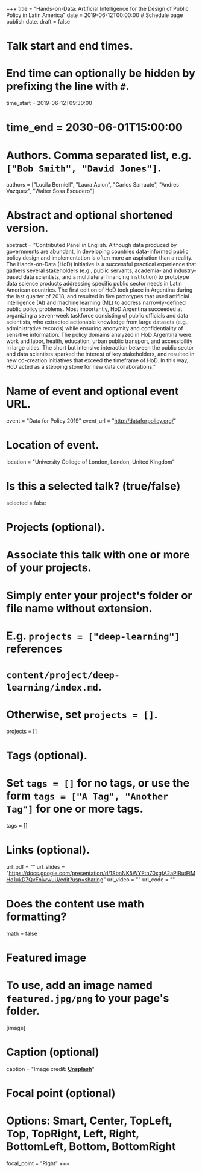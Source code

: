 +++
title = "Hands-on-Data: Artificial Intelligence for the Design of Public Policy in Latin America"
date = 2019-06-12T00:00:00  # Schedule page publish date.
draft = false

# Talk start and end times.
#   End time can optionally be hidden by prefixing the line with `#`.
time_start = 2019-06-12T09:30:00
# time_end = 2030-06-01T15:00:00

# Authors. Comma separated list, e.g. `["Bob Smith", "David Jones"]`.
authors = ["Lucila Berniell", "Laura Acion", "Carlos Sarraute", "Andres Vazquez", "Walter Sosa Escudero"]

# Abstract and optional shortened version.
abstract = "Contributed Panel in English. Although data produced by governments are abundant, in developing countries data-informed public policy design and implementation is often more an aspiration than a reality. The Hands-on-Data (HoD) initiative is a successful practical experience that gathers several stakeholders (e.g., public servants, academia- and industry-based data scientists, and a multilateral financing institution) to prototype data science products addressing specific public sector needs in Latin American countries. The first edition of HoD took place in Argentina during the last quarter of 2018, and resulted in five prototypes that used artificial intelligence (AI) and machine learning (ML) to address narrowly-defined public policy problems. Most importantly, HoD Argentina succeeded at organizing a seven-week taskforce consisting of public officials and data scientists, who extracted actionable knowledge from large datasets (e.g., administrative records) while ensuring anonymity and confidentiality of sensitive information. The policy domains analyzed in HoD Argentina were: work and labor, health, education, urban public transport, and accessibility in large cities. The short but intensive interaction between the public sector and data scientists sparked the interest of key stakeholders, and resulted in new co-creation initiatives that exceed the timeframe of HoD. In this way, HoD acted as a stepping stone for new data collaborations."

# Name of event and optional event URL.
event = "Data for Policy 2019"
event_url = "http://dataforpolicy.org/"

# Location of event.
location = "University College of London, London, United Kingdom"

# Is this a selected talk? (true/false)
selected = false

# Projects (optional).
#   Associate this talk with one or more of your projects.
#   Simply enter your project's folder or file name without extension.
#   E.g. `projects = ["deep-learning"]` references 
#   `content/project/deep-learning/index.md`.
#   Otherwise, set `projects = []`.
projects = []

# Tags (optional).
#   Set `tags = []` for no tags, or use the form `tags = ["A Tag", "Another Tag"]` for one or more tags.
tags = []

# Links (optional).
url_pdf = ""
url_slides = "https://docs.google.com/presentation/d/1SbnNK5WYFth70xgfA2aPIRutFiMHd1ukD7QvFniwwuU/edit?usp=sharing"
url_video = ""
url_code = ""

# Does the content use math formatting?
math = false

# Featured image
# To use, add an image named `featured.jpg/png` to your page's folder. 
[image]
  # Caption (optional)
  caption = "Image credit: [**Unsplash**](https://unsplash.com/photos/bzdhc5b3Bxs)"

  # Focal point (optional)
  # Options: Smart, Center, TopLeft, Top, TopRight, Left, Right, BottomLeft, Bottom, BottomRight
  focal_point = "Right"
+++
